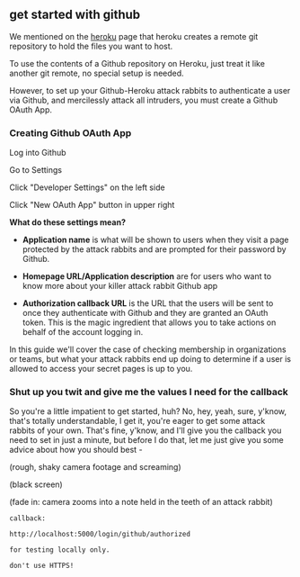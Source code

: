## get started with github

We mentioned on the [heroku](heroku.md) page that heroku
creates a remote git repository to hold the files you 
want to host.

To use the contents of a Github repository on Heroku,
just treat it like another git remote, no special setup
is needed.

However, to set up your Github-Heroku attack rabbits to 
authenticate a user via Github, and mercilessly attack
all intruders, you must create a Github OAuth App.

### Creating Github OAuth App

Log into Github

Go to Settings

Click "Developer Settings" on the left side

Click  "New OAuth App" button in upper right

**What do these settings mean?**

* **Application name** is what will be shown to users when they visit
    a page protected by the attack rabbits and are prompted for
    their password by Github.

* **Homepage URL/Application description** are for users who want to know more 
    about your killer attack rabbit Github app

* **Authorization callback URL** is the URL that the users will be sent to
    once they authenticate with Github and they are granted an OAuth token.
    This is the magic ingredient that allows you to take actions on behalf
    of the account logging in.

In this guide we'll cover the case of checking membership in organizations or teams,
but what your attack rabbits end up doing to determine if a user is allowed to
access your secret pages is up to you.

### Shut up you twit and give me the values I need for the callback

So you're a little impatient to get started, huh?
No, hey, yeah, sure, y'know, that's totally understandable, 
I get it, you're eager to get some attack rabbits of your own.
That's fine, y'know, and I'll give you the callback you need to set
in just a minute, but before I do that, let me just give you some
advice about how you should best - 

(rough, shaky camera footage and screaming)

(black screen)

(fade in: camera zooms into a note held in the teeth of an attack rabbit)

```
callback:

http://localhost:5000/login/github/authorized

for testing locally only.

don't use HTTPS!
```

